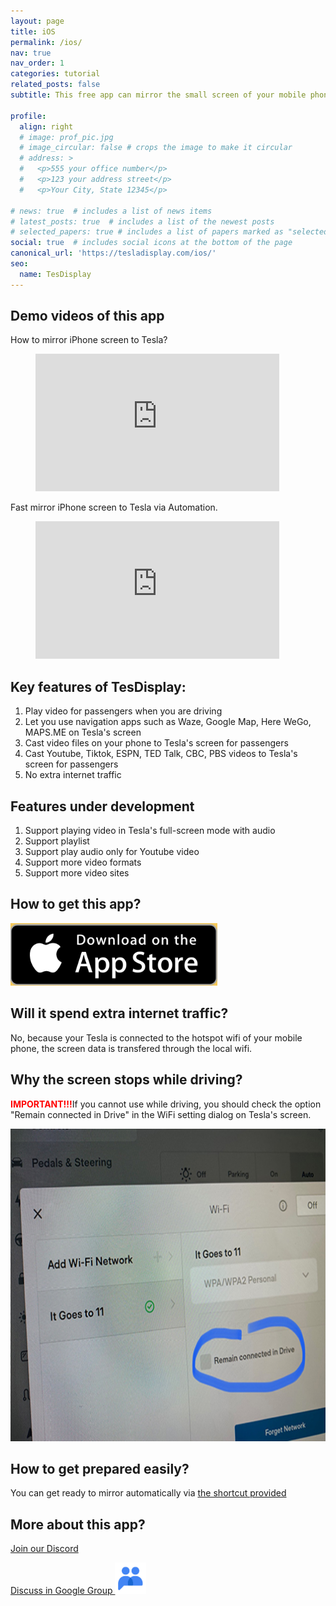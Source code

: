```yaml
---
layout: page
title: iOS
permalink: /ios/
nav: true
nav_order: 1
categories: tutorial
related_posts: false
subtitle: This free app can mirror the small screen of your mobile phone to the big screen of your Tesla while driving.

profile:
  align: right
  # image: prof_pic.jpg
  # image_circular: false # crops the image to make it circular
  # address: >
  #   <p>555 your office number</p>
  #   <p>123 your address street</p>
  #   <p>Your City, State 12345</p>

# news: true  # includes a list of news items
# latest_posts: true  # includes a list of the newest posts
# selected_papers: true # includes a list of papers marked as "selected={true}"
social: true  # includes social icons at the bottom of the page
canonical_url: 'https://tesladisplay.com/ios/'
seo:
  name: TesDisplay
---
```

## Demo videos of this app
How to mirror iPhone screen to Tesla?
<!-- blank line -->
<figure class="video-container">
  <iframe width="390" height="220" src="https://www.youtube.com/embed/7gpRzQRM3uk" frameborder="0" allowfullscreen="true"> </iframe>
</figure>
<!-- blank line -->

Fast mirror iPhone screen to Tesla via Automation.
<!-- blank line -->
<figure class="video-container">
  <iframe width="390" height="220" src="https://www.youtube.com/embed/RuW6pdcY930" frameborder="0" allowfullscreen="true"> </iframe>
</figure>
<!-- blank line -->

## Key features of TesDisplay:
1. Play video for passengers when you are driving
2. Let you use navigation apps such as Waze, Google Map, Here WeGo, MAPS.ME on Tesla's screen
3. Cast video files on your phone to Tesla's screen for passengers
4. Cast Youtube, Tiktok, ESPN, TED Talk, CBC, PBS videos to Tesla's screen for passengers
5. No extra internet traffic

## Features under development
1. Support playing video in Tesla's full-screen mode with audio
2. Support playlist
3. Support play audio only for Youtube video
4. Support more video formats
5. Support more video sites

## How to get this app?
<a id="appstore" href ="https://apps.apple.com/app/TesDisplay/id6469987744"><img src="/assets/img/app-store-badge.png" height="100px"></a>

## Will it spend extra internet traffic?
No, because your Tesla is connected to the hotspot wifi of your mobile phone, the screen data is transfered through the local wifi. 

## Why the screen stops while driving?
<p><span style="color: red"><b>IMPORTANT!!!</b></span>If you cannot use while driving, you should check the option "Remain connected in Drive" in the WiFi setting dialog on Tesla's screen.</p>
<img src="/assets/img/wifi-connected.jpg" height="500px"></a>

## How to get prepared easily?
<p>You can get ready to mirror automatically via <a href="/tesconnect_shortcut">the shortcut provided</a></p>

## More about this app?
<p><a href ="https://discord.gg/Tvbs9uWcN9" target="_blank">Join our Discord</a></p>
<p><a href ="https://groups.google.com/g/tesla-display" target="_blank">Discuss in Google Group <img src="group.png" height=50px></a></p>
